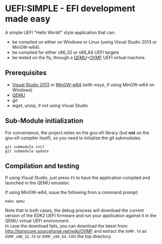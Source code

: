 UEFI:SIMPLE - EFI development made easy
=======================================

A simple UEFI "Hello World!" style application that can:
* be compiled on either on Windows or Linux (using Visual Studio 2013 or MinGW-w64).
* be compiled for either x86_32 or x86_64 UEFI targets
* be tested on the fly, through a [QEMU](http://www.qemu.org)+[OVMF](http://tianocore.github.io/ovmf/)
  UEFI virtual machine.

## Prerequisites

* [Visual Studio 2013](http://www.visualstudio.com/products/visual-studio-community-vs)
  or [MinGW-w64](http://mingw-w64.sourceforge.net/) (with msys, if using MinGW-w64 on Windows)
* [QEMU](http://www.qemu.org)
* git
* wget, unzip, if not using Visual Studio

## Sub-Module initialization

For convenience, the project relies on the gnu-efi library (but __not__ on
the gnu-efi compiler itself), so you need to initialize the git submodules:
```
git submodule init
git submodule update
```

## Compilation and testing

If using Visual Studio, just press `F5` to have the application compiled and
launched in the QEMU emulator.

If using MinGW-w64, issue the following from a command prompt:

`make qemu`

Note that in both cases, the debug process will download the current version of
the EDK2 UEFI firmware and run your application against it in the QEMU virtual
UEFI environment.  
In case the download fails, you can download the latest from:
http://tianocore.sourceforge.net/wiki/OVMF and extract the `OVMF.fd` as
`OVMF_x86_32.fd` or `OVMF_x86_64.fd`in the top directory.
